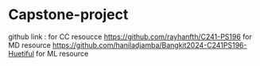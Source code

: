 # Capstone-project

github link : 
for CC resoucce https://github.com/rayhanfth/C241-PS196 
for MD resource  https://github.com/haniladjamba/Bangkit2024-C241PS196-Huetiful
for ML resource 
